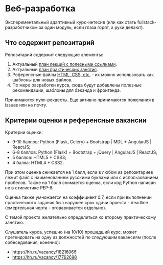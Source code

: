 # Веб-разработка

Экспериментальный адаптивный курс-интесив (или как стать fullstack-разработчиком за один модуль, если глаза горят, а руки делают).

## Что содержит репозитарий

Репозитарий содержит следующие элементы:

1. Актуальный [план лекций с полезными ссылками](https://github.com/profitware/webdev-coaching/blob/master/plan/lectures_ru.md).
2. Актуальный [план практических занятия](https://github.com/profitware/webdev-coaching/blob/master/plan/practice_ru.md).
3. Референсные файлы [HTML, CSS, etc.](https://github.com/profitware/webdev-coaching/tree/master/reference) - их можно использовать как шаблоны для новых файлов.
4. По мере разработки курса, сюда будут добавлены полезные рекомендации, шаблоны для бэкэнда и фронтэнда.

Принимаются пулл-реквесты. Еще активно принимаются пожелания в issues или на почту.

## Критерии оценки и референсные вакансии

Критерии оценки:

* 9-10 баллов: Python (Flask, Celery) + Bootstrap | MDL + AngularJS | ReactJS;
* 6-8 баллов: Python (Flask) + Bootstrap + jQuery | AngularJS | ReactJS;
* 5 баллов: HTML5 + CSS3;
* 4 балла: HTML4 + CSS2.

При этом оценка снижается на 1 балл, если в любом из репозитариев лежит файл с наименованием русскими буквами или с использованием пробелов.
Также на 1 балл снимается оценка, если код Python написан не в стилистике PEP-8.

Оценка также умножается на коэффициент 0.7, если при выполнении практического задания был нарушен срок сдачи проекта - deadline (смертельная черта - оговаривается отдельно).

С темой проекта желательно определиться ко второму практическому занятию.

Слушатель курса, успешно (на 10/10) прошедший курс, может претендовать на одну из должностей по следующим вакансиям (после собеседования, конечно):

* https://hh.ru/vacancy/18216066
* https://hh.ru/vacancy/17792698
